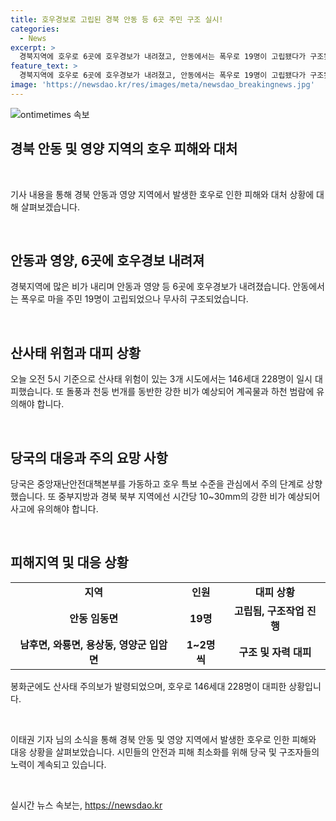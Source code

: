 ```yaml
---
title: 호우경보로 고립된 경북 안동 등 6곳 주민 구조 실시!
categories:
  - News
excerpt: >
  경북지역에 호우로 6곳에 호우경보가 내려졌고, 안동에서는 폭우로 19명이 고립됐다가 구조됐다. 강물이 도로를 넘어섰고, 봉화군에는 산사태 주의보가 발령됐다. 중앙재난안전대책본부는 1단계를 가동하고, 시간당 10~30mm의 강한 비가 예상돼 산사태 위험 지역에서는 228명이 대피했다. 전북과 경북 지역에는 시간당 30~50mm의 강한 비가 예상돼 사고에 유의해야 한다.
feature_text: >
  경북지역에 호우로 6곳에 호우경보가 내려졌고, 안동에서는 폭우로 19명이 고립됐다가 구조됐다. 강물이 도로를 넘어섰고, 봉화군에는 산사태 주의보가 발령됐다. 중앙재난안전대책본부는 1단계를 가동하고, 시간당 10~30mm의 강한 비가 예상돼 산사태 위험 지역에서는 228명이 대피했다. 전북과 경북 지역에는 시간당 30~50mm의 강한 비가 예상돼 사고에 유의해야 한다.
image: 'https://newsdao.kr/res/images/meta/newsdao_breakingnews.jpg'
---
```


<p><img src="https://newsdao.kr/res/images/meta/newsdao_breakingnews.jpg" alt="ontimetimes 속보" /></p>

<h2>경북 안동 및 영양 지역의 호우 피해와 대처</h2>

<p data-ke-size="size16">&nbsp;</p>

<p>기사 내용을 통해 경북 안동과 영양 지역에서 발생한 호우로 인한 피해와 대처 상황에 대해 살펴보겠습니다.</p>

<p data-ke-size="size16">&nbsp;</p>

<h2 data-ke-size="size26">안동과 영양, 6곳에 호우경보 내려져</h2>

<p data-ke-size="size16">경북지역에 많은 비가 내리며 안동과 영양 등 6곳에 호우경보가 내려졌습니다. 안동에서는 폭우로 마을 주민 19명이 고립되었으나 무사히 구조되었습니다.</p>

<p data-ke-size="size16">&nbsp;</p>

<h2 data-ke-size="size26">산사태 위험과 대피 상황</h2>

<p data-ke-size="size16">오늘 오전 5시 기준으로 산사태 위험이 있는 3개 시도에서는 146세대 228명이 일시 대피했습니다. 또 돌풍과 천둥 번개를 동반한 강한 비가 예상되어 계곡물과 하천 범람에 유의해야 합니다.</p>

<p data-ke-size="size16">&nbsp;</p>

<h2 data-ke-size="size26">당국의 대응과 주의 요망 사항</h2>

<p data-ke-size="size16">당국은 중앙재난안전대책본부를 가동하고 호우 특보 수준을 관심에서 주의 단계로 상향했습니다. 또 중부지방과 경북 북부 지역에선 시간당 10~30mm의 강한 비가 예상되어 사고에 유의해야 합니다.</p>

<p data-ke-size="size16">&nbsp;</p>

<h2 data-ke-size="size26">피해지역 및 대응 상황</h2>

<table>
  <tr>
    <td style="text-align: center; height: 17px;"><b>지역</b></td>
    <td style="text-align: center; height: 17px;"><b>인원</b></td>
    <td style="text-align: center; height: 17px;"><b>대피 상황</b></td>
  </tr>
  <tr>
    <td style="text-align: center; height: 17px;"><b>안동 임동면</b></td>
    <td style="text-align: center; height: 17px;"><b>19명</b></td>
    <td style="text-align: center; height: 17px;"><b>고립됨, 구조작업 진행</b></td>
  </tr>
  <tr>
    <td style="text-align: center; height: 17px;"><b>남후면, 와룡면, 용상동, 영양군 입암면</b></td>
    <td style="text-align: center; height: 17px;"><b>1~2명씩</b></td>
    <td style="text-align: center; height: 17px;"><b>구조 및 자력 대피</b></td>
  </tr>
</table>

<p data-ke-size="size16">봉화군에도 산사태 주의보가 발령되었으며, 호우로 146세대 228명이 대피한 상황입니다.</p>

<p data-ke-size="size16">&nbsp;</p>

<p>이태권 기자 님의 소식을 통해 경북 안동 및 영양 지역에서 발생한 호우로 인한 피해와 대응 상황을 살펴보았습니다. 시민들의 안전과 피해 최소화를 위해 당국 및 구조자들의 노력이 계속되고 있습니다.</p>

<p data-ke-size="size16">&nbsp;</p>
실시간 뉴스 속보는, <a href="https://newsdao.kr" rel="dofollow">https://newsdao.kr</a>


